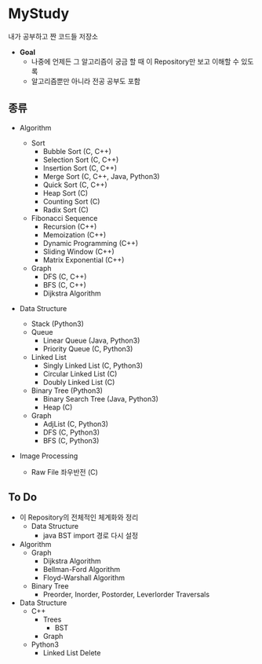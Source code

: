 # MyStudy
내가 공부하고 짠 코드들 저장소
  
* **Goal**
  * 나중에 언제든 그 알고리즘이 궁금 할 때 이 Repository만 보고 이해할 수 있도록
  * 알고리즘뿐만 아니라 전공 공부도 포함

## 종류
* Algorithm
  * Sort
    * Bubble Sort (C, C++)
    * Selection Sort (C, C++)
    * Insertion Sort (C, C++)
    * Merge Sort (C, C++, Java, Python3)
    * Quick Sort (C, C++)
    * Heap Sort (C)
    * Counting Sort (C)
    * Radix Sort (C)
  * Fibonacci Sequence
    * Recursion (C++)
    * Memoization (C++)
    * Dynamic Programming (C++)
    * Sliding Window (C++)
    * Matrix Exponential (C++)
  * Graph
    * DFS (C, C++)
    * BFS (C, C++)
    * Dijkstra Algorithm

* Data Structure
  * Stack (Python3)
  * Queue
    * Linear Queue (Java, Python3)
    * Priority Queue (C, Python3)
  * Linked List
    * Singly Linked List (C, Python3)
    * Circular Linked List (C)
    * Doubly Linked List (C)
  * Binary Tree (Python3)
    * Binary Search Tree (Java, Python3)
    * Heap (C)
  * Graph
    * AdjList (C, Python3)
    * DFS (C, Python3)
    * BFS (C, Python3)
* Image Processing
  * Raw File 좌우반전 (C)
    
## To Do
* 이 Repository의 전체적인 체계화와 정리
  * Data Structure
    * java BST import 경로 다시 설정
* Algorithm
  * Graph
      * Dijkstra Algorithm
      * Bellman-Ford Algorithm
      * Floyd-Warshall Algorithm
  * Binary Tree
      * Preorder, Inorder, Postorder, Leverlorder Traversals
* Data Structure
  * C++
    * Trees
      * BST
    * Graph
  * Python3
    * Linked List Delete
